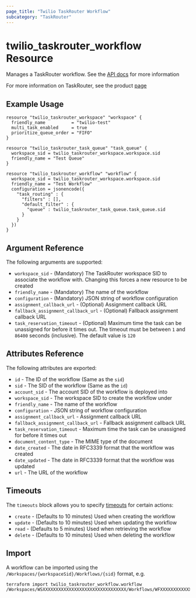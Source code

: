 ```yaml
---
page_title: "Twilio TaskRouter Workflow"
subcategory: "TaskRouter"
---
```


# twilio_taskrouter_workflow Resource

Manages a TaskRouter workflow. See the [API docs](https://www.twilio.com/docs/taskrouter/api/workflow) for more information

For more information on TaskRouter, see the product [page](https://www.twilio.com/taskrouter)

## Example Usage

```hcl
resource "twilio_taskrouter_workspace" "workspace" {
  friendly_name          = "twilio-test"
  multi_task_enabled     = true
  prioritize_queue_order = "FIFO"
}

resource "twilio_taskrouter_task_queue" "task_queue" {
  workspace_sid = twilio_taskrouter_workspace.workspace.sid
  friendly_name = "Test Queue"
}

resource "twilio_taskrouter_workflow" "workflow" {
  workspace_sid = twilio_taskrouter_workspace.workspace.sid
  friendly_name = "Test Workflow"
  configuration = jsonencode({
    "task_routing" : {
      "filters" : [],
      "default_filter" : {
        "queue" : twilio_taskrouter_task_queue.task_queue.sid
      }
    }
  })
}
```

## Argument Reference

The following arguments are supported:

- `workspace_sid` - (Mandatory) The TaskRouter workspace SID to associate the workflow with. Changing this forces a new resource to be created
- `friendly_name` - (Mandatory) The name of the workflow
- `configuration` - (Mandatory) JSON string of workflow configuration
- `assignment_callback_url` - (Optional) Assignment callback URL
- `fallback_assignment_callback_url` - (Optional) Fallback assignment callback URL
- `task_reservation_timeout` - (Optional) Maximum time the task can be unassigned for before it times out. The timeout must be between `1` and `86400` seconds (inclusive). The default value is `120`

## Attributes Reference

The following attributes are exported:

- `id` - The ID of the workflow (Same as the `sid`)
- `sid` - The SID of the workflow (Same as the `id`)
- `account_sid` - The account SID of the workflow is deployed into
- `workspace_sid` - The workspace SID to create the workflow under
- `friendly_name` - The name of the workflow
- `configuration` - JSON string of workflow configuration
- `assignment_callback_url` - Assignment callback URL
- `fallback_assignment_callback_url` - Fallback assignment callback URL
- `task_reservation_timeout` - Maximum time the task can be unassigned for before it times out
- `document_content_type` - The MIME type of the document
- `date_created` - The date in RFC3339 format that the workflow was created
- `date_updated` - The date in RFC3339 format that the workflow was updated
- `url` - The URL of the workflow

## Timeouts

The `timeouts` block allows you to specify [timeouts](https://www.terraform.io/docs/configuration/resources.html#timeouts) for certain actions:

- `create` - (Defaults to 10 minutes) Used when creating the workflow
- `update` - (Defaults to 10 minutes) Used when updating the workflow
- `read` - (Defaults to 5 minutes) Used when retrieving the workflow
- `delete` - (Defaults to 10 minutes) Used when deleting the workflow

## Import

A workflow can be imported using the `/Workspaces/{workspaceSid}/Workflows/{sid}` format, e.g.

```shell
terraform import twilio_taskrouter_workflow.workflow /Workspaces/WSXXXXXXXXXXXXXXXXXXXXXXXXXXXXXXXX/Workflows/WFXXXXXXXXXXXXXXXXXXXXXXXXXXXXXXXX
```
